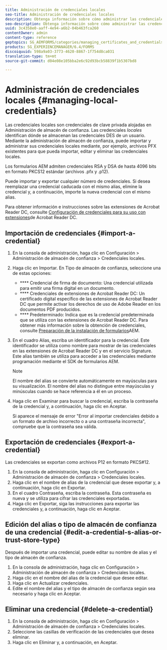 ```yaml
---
title: Administración de credenciales locales
seo-title: Administración de credenciales locales
description: Obtenga información sobre cómo administrar las credenciales locales.
seo-description: Obtenga información sobre cómo administrar las credenciales locales.
uuid: 3c4358e0-aaff-4e94-a6b2-04b463fca260
contentOwner: admin
content-type: reference
geptopics: SG_AEMFORMS/categories/managing_certificates_and_credentials
products: SG_EXPERIENCEMANAGER/6.4/FORMS
discoiquuid: 598a9a03-3773-4620-8867-1f754d8ca031
translation-type: tm+mt
source-git-commit: d04e08e105bba2e6c92d93bcb58839f1b5307bd8

---
```



# Administración de credenciales locales {#managing-local-credentials}

Las credenciales locales son credenciales de clave privada alojadas en Administración de almacén de confianza. Las credenciales *locales* identifican dónde se almacenan las credenciales DES de un usuario. Mediante la administración de almacén de confianza, puede importar y administrar sus credenciales locales mediante, por ejemplo, archivos PFX existentes para que pueda importar, editar y eliminar las credenciales locales.

Los formularios AEM admiten credenciales RSA y DSA de hasta 4096 bits en formato PKCS12 estándar (archivos .pfx y .p12).

Puede importar y exportar cualquier número de credenciales. Si desea reemplazar una credencial caducada con el mismo alias, elimine la credencial y, a continuación, importe la nueva credencial con el mismo alias.

Para obtener información e instrucciones sobre las extensiones de Acrobat Reader DC, consulte [Configuración de credenciales para su uso con extensiones](/help/forms/using/admin-help/configuring-credentials-acrobat-reader-dc.md#configuring-credentials-for-use-with-acrobat-reader-dc-extensions)de Acrobat Reader DC.

## Importación de credenciales {#import-a-credential}

1. En la consola de administración, haga clic en Configuración > Administración de almacén de confianza > Credenciales locales.
1. Haga clic en Importar. En Tipo de almacén de confianza, seleccione una de estas opciones:

   * **** Credencial de firma de documento: Una credencial utilizada para emitir una firma digital en un documento.
   * **** Credenciales de extensiones de Acrobat Reader DC: Un certificado digital específico de las extensiones de Acrobat Reader DC que permite activar los derechos de uso de Adobe Reader en los documentos PDF producidos.
   * **** Predeterminado: Indica que es la credencial predeterminada que se utiliza con las extensiones de Acrobat Reader DC.
   Para obtener más información sobre la obtención de credenciales, consulte [Preparación de la instalación de formularios](https://www.adobe.com/go/learn_aemforms_prepareInstallsingle_63)AEM.

1. En el cuadro Alias, escriba un identificador para la credencial. Este identificador se utiliza como nombre para mostrar de las credenciales en las extensiones de Acrobat Reader DC y en el servicio Signature. Este alias también se utiliza para acceder a las credenciales mediante programación mediante el SDK de formularios AEM.

   >[!NOTE]
   >
   >El nombre del alias se convierte automáticamente en mayúsculas para su visualización. El nombre del alias no distingue entre mayúsculas y minúsculas cuando se hace referencia a él en un proceso.

1. Haga clic en Examinar para buscar la credencial, escriba la contraseña de la credencial y, a continuación, haga clic en Aceptar.

   Si aparece el mensaje de error &quot;Error al importar credenciales debido a un formato de archivo incorrecto o a una contraseña incorrecta&quot;, compruebe que la contraseña sea válida.

## Exportación de credenciales {#export-a-credential}

Las credenciales se exportan como archivos P12 en formato PKCS#12.

1. En la consola de administración, haga clic en Configuración > Administración de almacén de confianza > Credenciales locales.
1. Haga clic en el nombre de alias de la credencial que desee exportar y, a continuación, haga clic en Exportar.
1. En el cuadro Contraseña, escriba la contraseña. Esta contraseña es nueva y se utiliza para cifrar las credenciales exportadas.
1. Haga clic en Exportar, siga las instrucciones para exportar las credenciales y, a continuación, haga clic en Aceptar.

## Edición del alias o tipo de almacén de confianza de una credencial {#edit-a-credential-s-alias-or-trust-store-type}

Después de importar una credencial, puede editar su nombre de alias y el tipo de almacén de confianza.

1. En la consola de administración, haga clic en Configuración > Administración de almacén de confianza > Credenciales locales.
1. Haga clic en el nombre del alias de la credencial que desee editar.
1. Haga clic en Actualizar credenciales.
1. Edite el nombre del alias y el tipo de almacén de confianza según sea necesario y haga clic en Aceptar.

## Eliminar una credencial {#delete-a-credential}

1. En la consola de administración, haga clic en Configuración > Administración de almacén de confianza > Credenciales locales.
1. Seleccione las casillas de verificación de las credenciales que desea eliminar.
1. Haga clic en Eliminar y, a continuación, en Aceptar.

